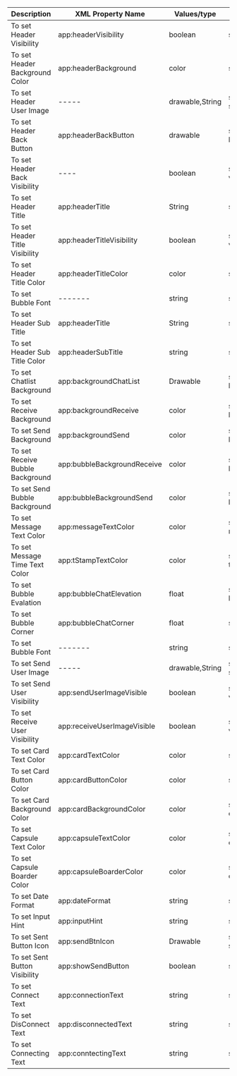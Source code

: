 

Description | XML Property Name | Values/type |  Java method |  Example
------------ | ------------- | ------------- | ------------- | -------------
To set Header Visibility | app:headerVisibility | boolean | setHeaderVisibility(boolean visibility) | app:headerVisibility="true" <br/> chatView.setHeaderVisibility(true);
To set Header Background Color | app:headerBackground| color | setHeaderBackgroundColor(int color)
To set Header User Image | -----| drawable,String | setHeaderUserImage(int imageUrl), setHeaderUserImage(String imageUrl)
To set Header Back Button | app:headerBackButton| drawable | setHeaderBackButton(Drawable backImage)
To set Header Back Visibility | ---- | boolean | setHeaderBackButtonVisibility(boolean visible)
To set Header Title | app:headerTitle | String | setHeaderTitle(String title)
To set Header Title Visibility | app:headerTitleVisibility | boolean | setHeaderTitleVisibility(boolean visibility) 
To set Header Title Color | app:headerTitleColor | color | setHeaderTitleColor(int color)
To set Bubble Font | ------- | string |  setHeaderTitleFont(String fontType)
To set Header Sub Title | app:headerTitle | String | setHeaderSubTitle(String subTitle) 
To set Header Sub Title Color | app:headerSubTitle | string |  setHeaderSubTitleColor(int color)
To set Chatlist Background | app:backgroundChatList | Drawable |  setChatListBackground(Drawable backgroundChatList)
To set Receive Background | app:backgroundReceive | color |  setBackgroundReceive(int backgroundReceive)
To set Send Background | app:backgroundSend | color |  setBackgroundSend(int backgroundReceive)
To set Receive Bubble Background | app:bubbleBackgroundReceive | color |  setBubbleBackgroundReceive(int backgroundReceive)
To set Send Bubble Background | app:bubbleBackgroundSend | color |  setBubbleBackgroundSend(int backgroundReceive)
To set Message Text Color | app:messageTextColor | color |  setMessageTextColor(int messageTextColor)
To set Message Time Text Color | app:tStampTextColor | color |  setTStampTextColor(int tStampTextColor)
To set Bubble Evalation | app:bubbleChatElevation | float |  setBubbleElevation(float bubbleElevation)
To set Bubble Corner | app:bubbleChatCorner | float |  setBubbleCorner(float bubbleCorner)
To set Bubble Font | ------- | string |  setBubbleFont(String fontType)
To set Send User Image | -----| drawable,String | setSendUserImage(int imageUrl), setHeaderUserImage(String imageUrl)
To set Send User Visibility | app:sendUserImageVisible | boolean | setSendUserImageVisible(boolean visibility)
To set Receive User Visibility | app:receiveUserImageVisible | boolean | setReceiveUserImageVisible(boolean visibility)
To set Card Text Color | app:cardTextColor | color | setCardTextColor(int cardTextColor)
To set Card Button Color | app:cardButtonColor | color | setCardButtonColor(int cardTextColor)
To set Card Background Color | app:cardBackgroundColor | color | setCardBackgroundColor(int cardTextColor)
To set Capsule Text Color | app:capsuleTextColor | color | setCapsuleTextColor(int cardTextColor)
To set Capsule Boarder Color | app:capsuleBoarderColor | color | setCapsuleTextColor(int cardTextColor)
To set Date Format | app:dateFormat | string | setDateFormat(String dateFormat)
To set Input Hint | app:inputHint | string | setInputHint(String dateFormat)
To set Sent Button Icon  | app:sendBtnIcon | Drawable | setSendBtnIcon(Drawable sendButtonIcon)
To set Sent Button Visibility  | app:showSendButton | boolean | showSendButton(boolean show)
To set Connect Text  | app:connectionText | string | setConnectText(String subTitle) 
To set DisConnect Text  | app:disconnectedText | string | setDiconnectedText(String subTitle) 
To set Connecting Text  | app:conntectingText | string | setConnectingText(String subTitle) 



